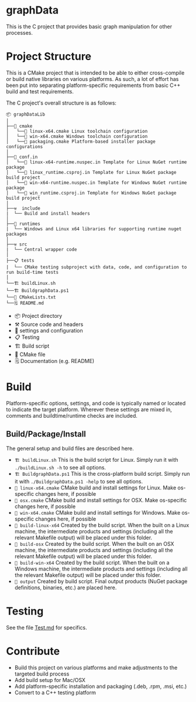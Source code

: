 # graphData
This is the C project that provides basic graph manipulation for other processes.

# Project Structure
This is a CMake project that is intended to be able to either cross-compile or build native libraries on various platforms.  As
such, a lot of effort has been put into separating platform-specific requirements from basic C++ build and test requirements.

The C project's overall structure is as follows:
```
📦 graphDataLib
│
├──🔧 cmake
│   └──🔧 linux-x64.cmake Linux toolchain configuration
│   └──🔧 win-x64.cmake Windows toolchain configuration
│   └──🔧 packaging.cmake Platform-based installer package configurations
│
├──🔧 conf.in
│   └──🔧 linux-x64-runtime.nuspec.in Template for Linux NuGet runtime package
│   └──🔧 linux_runtime.csproj.in Template for Linux NuGet package build project
│   └──🔧 win-x64-runtime.nuspec.in Template for Windows NuGet runtime package
│   └──🔧 win_runtime.csproj.in Template for Windows NuGet package build project
│
├──⚒️  include
|  └── Build and install headers 
│
├──📂 runtimes
|  └── Windows and Linux x64 libraries for supporting runtime nuget packages
│
├──⚒️ src
|  └── Central wrapper code
│
├──📋 tests
|  └── CMake testing subproject with data, code, and configuration to run build-time tests
│
└──🏗️ buildLinux.sh
└──🏗️ BuildgraphData.ps1
└──📜 CMakeLists.txt
└──🗒️ README.md

```
* 📦 Project directory
* ⚒️  Source code and headers
* 🔧 settings and configuration
* 📋 Testing
* 🏗️ Build script
* 📜 CMake file
* 🗒️ Documentation (e.g. README)

# Build
Platform-specific options, settings, and code is typically named or located to indicate the target platform.  Wherever these
settings are mixed in, comments and buildtime/runtime checks are included.

## Build/Package/Install
The general setup and build files are described here.

* `🏗️ buildLinux.sh` This is the build script for Linux.  Simply run it with `./buildLinux.sh -h` to see all options.
* `🏗️ BuildgraphData.ps1` This is the cross-platform build script.  Simply run it with `./BuildgraphData.ps1 -help` to see all options.
* `🔧 linux-x64.cmake`  CMake build and install settings for Linux.  Make os-specific changes here, if possible
* `🔧 osx.cmake`  CMake build and install settings for OSX.  Make os-specific changes here, if possible
* `🔧 win-x64.cmake`  CMake build and install settings for Windows.  Make os-specific changes here, if possible
* `📂 build-linux-x64` Created by the build script.  When the built on a Linux machine, the intermediate products and settings (including all the relevant Makefile output)
  will be placed under this folder.
* `📂 build-osx` Created by the build script.  When the built on an OSX machine, the intermediate products and settings (including all the relevant Makefile output)
  will be placed under this folder.
* `📂 build-win-x64` Created by the build script.  When the built on a Windows machine, the intermediate products and settings (including all the relevant Makefile output)
  will be placed under this folder.
* `📂 output` Created by build script.  Final output products (NuGet package definitions, binaries, etc.) are placed here. 

# Testing
See the file [Test.md](tests/Testing.md) for specifics.

# Contribute
* Build this project on various platforms and make adjustments to the targeted build process
* Add build setup for Mac/OSX
* Add platform-specific installation and packaging (.deb, .rpm, .msi, etc.)
* Convert to a C++ testing platform